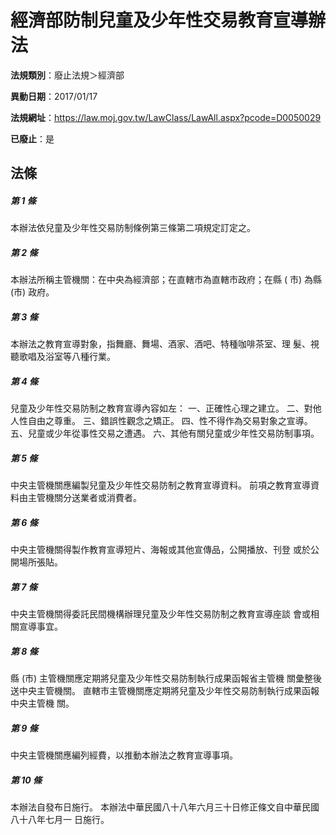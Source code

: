 # 經濟部防制兒童及少年性交易教育宣導辦法

**法規類別**：廢止法規＞經濟部

**異動日期**：2017/01/17  

**法規網址**：https://law.moj.gov.tw/LawClass/LawAll.aspx?pcode=D0050029

**已廢止**：是



## 法條
##### 第 1 條
本辦法依兒童及少年性交易防制條例第三條第二項規定訂定之。

##### 第 2 條
本辦法所稱主管機關：在中央為經濟部；在直轄市為直轄市政府；在縣 (
市) 為縣 (市) 政府。

##### 第 3 條
本辦法之教育宣導對象，指舞廳、舞場、酒家、酒吧、特種咖啡茶室、理
髮、視聽歌唱及浴室等八種行業。

##### 第 4 條
兒童及少年性交易防制之教育宣導內容如左：
一、正確性心理之建立。
二、對他人性自由之尊重。
三、錯誤性觀念之矯正。
四、性不得作為交易對象之宣導。
五、兒童或少年從事性交易之遭遇。
六、其他有關兒童或少年性交易防制事項。


##### 第 5 條
中央主管機關應編製兒童及少年性交易防制之教育宣導資料。
前項之教育宣導資料由主管機關分送業者或消費者。

##### 第 6 條
中央主管機關得製作教育宣導短片、海報或其他宣傳品，公開播放、刊登
或於公開場所張貼。

##### 第 7 條
中央主管機關得委託民間機構辦理兒童及少年性交易防制之教育宣導座談
會或相關宣導事宜。

##### 第 8 條
縣 (市) 主管機關應定期將兒童及少年性交易防制執行成果函報省主管機
關彙整後送中央主管機關。
直轄市主管機關應定期將兒童及少年性交易防制執行成果函報中央主管機
關。

##### 第 9 條
中央主管機關應編列經費，以推動本辦法之教育宣導事項。

##### 第 10 條
本辦法自發布日施行。
本辦法中華民國八十八年六月三十日修正條文自中華民國八十八年七月一
日施行。


